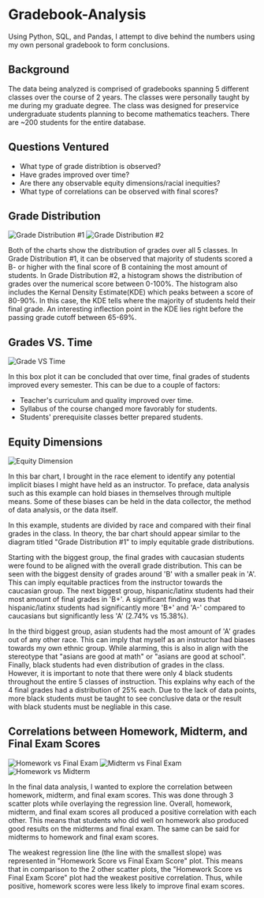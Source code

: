 # Gradebook-Analysis

Using Python, SQL, and Pandas, I attempt to dive behind the numbers using my own personal gradebook to form conclusions.

## Background

The data being analyzed is comprised of gradebooks spanning 5 different classes over the course of 2 years. The classes were personally taught by me during my graduate degree. The class was designed for preservice undergraduate students planning to become mathematics teachers. There are ~200 students for the entire database.

## Questions Ventured

- What type of grade distribtion is observed?
- Have grades improved over time?
- Are there any observable equity dimensions/racial inequities?
- What type of correlations can be observed with final scores?

## Grade Distribution

![Grade Distribution #1](https://user-images.githubusercontent.com/112305152/187067060-0055acd9-e893-4be1-8631-aa83a4211f76.png)
![Grade Distribution #2](https://user-images.githubusercontent.com/112305152/187067061-0857824d-a7ed-4d24-9563-3720da3e11c4.png)

Both of the charts show the distribution of grades over all 5 classes. In Grade Distribution #1, it can be observed that majority of students scored a B- or higher with the final score of B containing the most amount of students. In Grade Distribution #2, a histogram shows the distribution of grades over the numerical score between 0-100%. The histogram also includes the Kernal Density Estimate(KDE) which peaks between a score of 80-90%. In this case, the KDE tells where the majority of students held their final grade. An interesting inflection point in the KDE lies right before the passing grade cutoff between 65-69%.

## Grades VS. Time

![Grade VS  Time](https://user-images.githubusercontent.com/112305152/187067375-cedf2264-82ca-4f4b-8cd3-34384afc5c7f.png)

In this box plot it can be concluded that over time, final grades of students improved every semester. This can be due to a couple of factors:
- Teacher's curriculum and quality improved over time.
- Syllabus of the course changed more favorably for students.
- Students' prerequisite classes better prepared students.

## Equity Dimensions

![Equity Dimension](https://user-images.githubusercontent.com/112305152/187149434-88179a61-536f-44c0-961a-a8f0fd033331.png)

In this bar chart, I brought in the race element to identify any potential implicit biases I might have held as an instructor. To preface, data analysis such as this example can hold biases in themselves through multiple means. Some of these biases can be held in the data collector, the method of data analysis, or the data itself.

In this example, students are divided by race and compared with their final grades in the class. In theory, the bar chart should appear similar to the diagram titled "Grade Distribution #1" to imply equitable grade distributions. 

Starting with the biggest group, the final grades with caucasian students were found to be aligned with the overall grade distribution. This can be seen with the biggest density of grades around 'B' with a smaller peak in 'A'. This can imply equitable practices from the instructor towards the caucasian group. The next biggest group, hispanic/latinx students had their most amount of final grades in 'B+'. A significant finding was that hispanic/latinx students had significantly more 'B+' and 'A-' compared to caucasians but significantly less 'A' (2.74% vs 15.38%).

In the third biggest group, asian students had the most amount of 'A' grades out of any other race. This can imply that myself as an instructor had biases towards my own ethnic group. While alarming, this is also in align with the stereotype that "asians are good at math" or "asians are good at school". Finally, black students had even distribution of grades in the class. However, it is important to note that there were only 4 black students throughout the entire 5 classes of instruction. This explains why each of the 4 final grades had a distribution of 25% each. Due to the lack of data points, more black students must be taught to see conclusive data or the result with black students must be negliable in this case.


## Correlations between Homework, Midterm, and Final Exam Scores

![Homework vs Final Exam](https://user-images.githubusercontent.com/112305152/187068018-89e4aaf7-f84b-4724-afaa-4ba66bc758cb.png)
![Midterm vs Final Exam](https://user-images.githubusercontent.com/112305152/187068040-48a9c156-abf2-4d44-a0f5-041227aaf7eb.png)
![Homework vs Midterm](https://user-images.githubusercontent.com/112305152/187125080-ca578603-2bb2-46c7-86f8-221655147885.png)

In the final data analysis, I wanted to explore the correlation between homework, midterm, and final exam scores. This was done through 3 scatter plots while overlaying the regression line. Overall, homework, midterm, and final exam scores all produced a positive correlation with each other. This means that students who did well on homework also produced good results on the midterms and final exam. The same can be said for midterms to homework and final exam scores.

The weakest regression line (the line with the smallest slope) was represented in "Homework Score vs Final Exam Score" plot. This means that in comparison to the 2 other scatter plots, the "Homework Score vs Final Exam Score" plot had the weakest positive correlation. Thus, while positive, homework scores were less likely to improve final exam scores.





